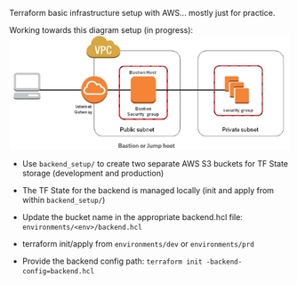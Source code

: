 Terraform basic infrastructure setup with AWS... mostly just for practice.


Working towards this diagram setup (in progress):
<img src="./images/sc.png" alt="goal1">

- Use `backend_setup/` to create two separate AWS S3 buckets for TF State storage (development and production)

- The TF State for the backend is managed locally (init and apply from within `backend_setup/`)

- Update the bucket name in the appropriate backend.hcl file: `environments/<env>/backend.hcl`

- terraform init/apply from `environments/dev` or `environments/prd`

- Provide the backend config path: `terraform init -backend-config=backend.hcl`
